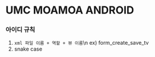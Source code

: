 # UMC MOAMOA ANDROID
### 아이디 규칙
1. `xml 파일 이름 + 역할 + 뷰 이름`\n
    ex) form_create_save_tv
2. snake case
